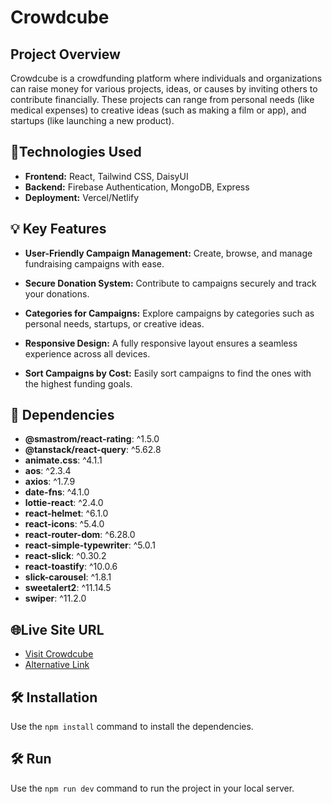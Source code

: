 # Crowdcube

## Project Overview

Crowdcube is a crowdfunding platform where individuals and organizations can raise money for various projects, ideas, or causes by inviting others to contribute financially. These projects can range from personal needs (like medical expenses) to creative ideas (such as making a film or app), and startups (like launching a new product).

## 🚀Technologies Used

- **Frontend:** React, Tailwind CSS, DaisyUI
- **Backend:** Firebase Authentication, MongoDB, Express
- **Deployment:** Vercel/Netlify

## 💡 Key Features

- **User-Friendly Campaign Management:** Create, browse, and manage fundraising campaigns with ease.

- **Secure Donation System:** Contribute to campaigns securely and track your donations.

- **Categories for Campaigns:** Explore campaigns by categories such as personal needs, startups, or creative ideas.

- **Responsive Design:** A fully responsive layout ensures a seamless experience across all devices.

- **Sort Campaigns by Cost:** Easily sort campaigns to find the ones with the highest funding goals.

## 🚀 Dependencies

- **@smastrom/react-rating**: ^1.5.0
- **@tanstack/react-query**: ^5.62.8
- **animate.css**: ^4.1.1
- **aos**: ^2.3.4
- **axios**: ^1.7.9
- **date-fns**: ^4.1.0
- **lottie-react**: ^2.4.0
- **react-helmet**: ^6.1.0
- **react-icons**: ^5.4.0
- **react-router-dom**: ^6.28.0
- **react-simple-typewriter**: ^5.0.1
- **react-slick**: ^0.30.2
- **react-toastify**: ^10.0.6
- **slick-carousel**: ^1.8.1
- **sweetalert2**: ^11.14.5
- **swiper**: ^11.2.0


## 🌐Live Site URL

- [Visit Crowdcube](https://crowdcube-dc5f1.web.app/)
- [Alternative Link](https://crowdcube1.netlify.app/)

## 🛠️ Installation
Use the `npm install` command to install the dependencies.

## 🛠️ Run
Use the `npm run dev` command to run the project in your local server.


